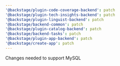 ```yaml
---
'@backstage/plugin-code-coverage-backend': patch
'@backstage/plugin-tech-insights-backend': patch
'@backstage/plugin-linguist-backend': patch
'@backstage/backend-common': patch
'@backstage/plugin-catalog-backend': patch
'@backstage/backend-tasks': patch
'@backstage/plugin-app-backend': patch
'@backstage/create-app': patch
---
```


Changes needed to support MySQL
